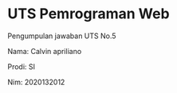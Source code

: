 # UTS Pemrograman Web

Pengumpulan jawaban UTS No.5

Nama: Calvin apriliano

Prodi: SI

Nim: 2020132012
